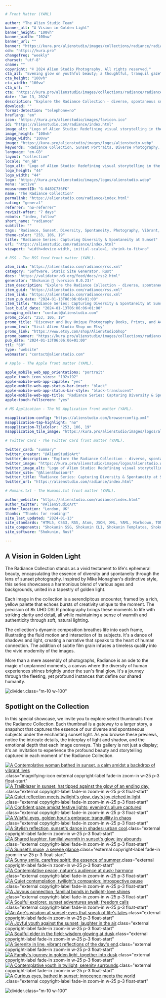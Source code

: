```yaml
---

# Front Matter (YAML)

author: "The Alien Studio Team"
banner_alt: "A Vision in Golden Light"
banner_height: "100vh"
banner_width: "100vw"
banner_url: ""
banner: "https://kura.pro/alienstudio/images/collections/radiance/radiance-08.webp"
cdn: "https://kura.pro"
changefreq: "weekly"
charset: "utf-8"
cname: ""
copyright: "© 2024 Alien Studio Photography. All rights reserved."
cta_alt: "Evening glow on youthful beauty; a thoughtful, tranquil gaze"
cta_height: "100vh"
cta_width: "100vw"
cta_url: ""
cta: "https://kura.pro/alienstudio/images/collections/radiance/radiance-21.webp"
date: "Jan 13, 2024"
description: "Explore the Radiance Collection - diverse, spontaneous sunset moments captured in vibrant, detailed photos. A tribute to life's fleeting beauty."
download: ""
format-detection: "telephone=no"
hreflang: "en"
icon: "https://kura.pro/alienstudio/images/favicon.ico"
id: "https://alienstudio.com/radiance/index.html"
image_alt: "Logo of Alien Studio: Redefining visual storytelling in the digital age."
image_height: "100vh"
image_width: "100vw"
image: "https://kura.pro/alienstudio/images/logos/alienstudio.webp"
keywords: "Radiance Collection, Sunset Portraits, Diverse Photography, Spontaneous Moments, Vibrant Sunset Photos, Detailed Photography, Life's Beauty Captured, Natural Light Portraits, Dynamic Photo Composition, Authentic Human Connection"
language: "en-GB"
layout: "collection"
locale: "en_GB"
logo_alt: "Logo of Alien Studio: Redefining visual storytelling in the digital age."
logo_height: "44"
logo_width: "44"
logo: "https://kura.pro/alienstudio/images/logos/alienstudio.webp"
menu: "active"
measurementID: "G-048DC736FK"
name: "The Radiance Collection"
permalink: "https://alienstudio.com/radiance/index.html"
rating: "general"
referrer: "no-referrer"
revisit-after: "7 days"
robots: "index, follow"
short_name: "radiance"
subtitle: ""
tags: "Radiance, Sunset, Diversity, Spontaneity, Photography, Vibrant, Detailed, Beauty, Natural, Connection"
theme-color: "253, 106, 19"
title: "Radiance Series: Capturing Diversity & Spontaneity at Sunset"
url: "https://alienstudio.com/radiance/index.html"
viewport: "width=device-width, initial-scale=1, shrink-to-fit=no"

# RSS - The RSS feed front matter (YAML).

atom_link: "https://alienstudio.com/radiance/rss.xml"
category: "Software, Static Site Generator, Rust"
docs: "https://validator.w3.org/feed/docs/rss2.html"
generator: "Shokunin 🦀 (version 0.0.23)"
item_description: "Explore the Radiance Collection - diverse, spontaneous sunset moments captured in vibrant, detailed photos. A tribute to life's fleeting beauty."
item_guid: "https://alienstudio.com/radiance/rss.xml"
item_link: "https://alienstudio.com/radiance/rss.xml"
item_pub_date: "2024-01-13T06:06:06+01:00"
item_title: "Radiance Series: Capturing Diversity & Spontaneity at Sunset"
last_build_date: "2024-01-13T06:06:06+01:00"
managing_editor: "contact@alienstudio.com"
promo_color: "253, 106, 19"
promo_title: "Discover and Buy Unique Photography Books, Prints, and Accessories Today!"
promo_text: "Visit Alien Studio Shop on Etsy"
promo_link: "https://www.etsy.com/shop/AlienStudioShop"
promo_banner: "https://kura.pro/alienstudio/images/collections/radiance/radiance-21.webp"
pub_date: "2024-01-13T06:06:06+01:00"
ttl: "60"
type: "website"
webmaster: "contact@alienstudio.com"

# Apple - The Apple front matter (YAML).

apple_mobile_web_app_orientations: "portrait"
apple_touch_icon_sizes: "192x192"
apple-mobile-web-app-capable: "yes"
apple-mobile-web-app-status-bar-inset: "black"
apple-mobile-web-app-status-bar-style: "black-translucent"
apple-mobile-web-app-title: "Radiance Series: Capturing Diversity & Spontaneity at Sunset"
apple-touch-fullscreen: "yes"

# MS Application - The MS Application front matter (YAML).

msapplication-config: "https://alienstudio.com/browserconfig.xml"
msapplication-tap-highlight: "no"
msapplication-TileColor: "253, 106, 19"
msapplication_tile_image: "https://kura.pro/alienstudio/images/logos/alienstudio.webp"

# Twitter Card - The Twitter Card front matter (YAML).

twitter_card: "summary"
twitter_creator: "@AlienStudioArt"
twitter_description: "Explore the Radiance Collection - diverse, spontaneous sunset moments captured in vibrant, detailed photos. A tribute to life's fleeting beauty."
twitter_image: "https://kura.pro/alienstudio/images/logos/alienstudio.webp"
twitter_image_alt: "Logo of Alien Studio: Redefining visual storytelling in the digital age."
twitter_site: "@AlienStudioArt"
twitter_title: "Radiance Series: Capturing Diversity & Spontaneity at Sunset"
twitter_url: "https://alienstudio.com/radiance/index.html"

# Humans.txt - The Humans.txt front matter (YAML).

author_website: "https://alienstudio.com/radiance/index.html"
author_twitter: "@AlienStudioArt"
author_location: "London, UK"
thanks: "Thanks for reading!"
site_last_updated: "2024-01-13"
site_standards: "HTML5, CSS3, RSS, Atom, JSON, XML, YAML, Markdown, TOML"
site_components: "Shokunin SSG, Shokunin CLI, Shokunin Templates, Shokunin Themes, Kaishi SSG, Kaishi CLI, Kaishi Templates, Kaishi Themes"
site_software: "Shokunin, Rust"

---
```


## A Vision in Golden Light

The Radiance Collection stands as a vivid testament to life's ephemeral beauty, encapsulating the essence of diversity and spontaneity through the lens of sunset photography. Inspired by Mike Monaghan's distinctive style, this series showcases a harmonious blend of various ages and backgrounds, united in a tapestry of golden light.

Each image in the collection is a serendipitous encounter, framed by a rich, yellow palette that echoes bursts of creativity unique to the moment. The precision of 8k UHD DSLR photography brings these moments to life with striking clarity and detail, all while maintaining a sense of warmth and authenticity through soft, natural lighting.

The collection's dynamic composition breathes life into each frame, illustrating the fluid motion and interaction of its subjects. It's a dance of shadows and light, creating a narrative that speaks to the heart of human connection. The addition of subtle film grain infuses a timeless quality into the vivid modernity of the images.

More than a mere assembly of photographs, Radiance is an ode to the magic of unplanned moments, a canvas where the diversity of human experiences shines brightly under the sun's final glow. It's a journey through the fleeting, yet profound instances that define our shared humanity.

![divider][divider].class=\"m-10 w-100\"

## Spotlight on the Collection

In this special showcase, we invite you to explore select thumbnails from the Radiance Collection. Each thumbnail is a gateway to a larger story, a snapshot that captures the essence of our diverse and spontaneous subjects under the enchanting sunset light. As you browse these previews, notice the intricate details, the interplay of light and shadow, and the emotional depth that each image conveys. This gallery is not just a display; it's an invitation to experience the profound beauty and storytelling captured in each moment of the Radiance Collection.

[![A Contemplative woman bathed in sunset, a calm amidst a backdrop of vibrant lives][01]][01].class=\"magnifying-icon external copyright-label fade-in zoom-in w-25 p-3 float-start\"
[![A Trailblazer in sunset, hat tipped against the glow of an ending day.][02]][02].class=\"external copyright-label fade-in zoom-in w-25 p-3 float-start\"
[![A Quiet reflection meets twilight's glow, day's joy etched in light][03]][03].class=\"external copyright-label fade-in zoom-in w-25 p-3 float-start\"
[![A Confident gaze amidst festive lights; evening's allure captured][04]][04].class=\"external copyright-label fade-in zoom-in w-25 p-3 float-start\"
[![A Wistful eyes, golden hour's embrace; tranquillity in chaos][05]][05].class=\"external copyright-label fade-in zoom-in w-25 p-3 float-start\"
[![A Stylish reflection, sunset's dance in shades; urban cool][06]][06].class=\"external copyright-label fade-in zoom-in w-25 p-3 float-start\"
[![A Shared laughter, familial warmth in sunset's glow; joy abounds][07]][07].class=\"external copyright-label fade-in zoom-in w-25 p-3 float-start\"
[![A Sunset’s muse, a serene glance][08]][08].class=\"external copyright-label fade-in zoom-in w-25 p-3 float-start\"
[![A Sunny smile, carefree spirit; the essence of summer][09]][09].class=\"external copyright-label fade-in zoom-in w-25 p-3 float-start\"
[![A Contemplative peace, nature's audience at dusk; harmony][10]][10].class=\"external copyright-label fade-in zoom-in w-25 p-3 float-start\"
[![A Quiet contemplation, twilight's companion; introspective pause][11]][11].class=\"external copyright-label fade-in zoom-in w-25 p-3 float-start\"
[![A Joyous connection, familial bonds in twilight; love shines][12]][12].class=\"external copyright-label fade-in zoom-in w-25 p-3 float-start\"
[![A Soulful explorer, sunset adventures await; freedom calls][13]][13].class=\"external copyright-label fade-in zoom-in w-25 p-3 float-start\"
[![An Age's wisdom at sunset; eyes that speak of life's tales][14]][14].class=\"external copyright-label fade-in zoom-in w-25 p-3 float-start\"
[![A Joyful youth against the sunset; laughter in the air][15]][15].class=\"external copyright-label fade-in zoom-in w-25 p-3 float-start\"
[![A Soulful elder in the field; wisdom glowing at dusk][16]][16].class=\"external copyright-label fade-in zoom-in w-25 p-3 float-start\"
[![A Serenity in line, vibrant reflections of the day's end][17]][17].class=\"external copyright-label fade-in zoom-in w-25 p-3 float-start\"
[![A Family's journey in golden light, together into dusk][18]][18].class=\"external copyright-label fade-in zoom-in w-25 p-3 float-start\"
[![A Contemplative youth in twilight; serenity surrounds][19]][19].class=\"external copyright-label fade-in zoom-in w-25 p-3 float-start\"
[![A Curious eyes, bathed in sunset; innocence meets the world][20]][20].class=\"external copyright-label fade-in zoom-in w-25 p-3 float-start\"

![divider][divider].class=\"m-10 w-100\"

[01]: https://kura.pro/alienstudio/images/collections/radiance/radiance-01.webp
[02]: https://kura.pro/alienstudio/images/collections/radiance/radiance-02.webp
[03]: https://kura.pro/alienstudio/images/collections/radiance/radiance-03.webp
[04]: https://kura.pro/alienstudio/images/collections/radiance/radiance-04.webp
[05]: https://kura.pro/alienstudio/images/collections/radiance/radiance-05.webp
[06]: https://kura.pro/alienstudio/images/collections/radiance/radiance-06.webp
[07]: https://kura.pro/alienstudio/images/collections/radiance/radiance-07.webp
[08]: https://kura.pro/alienstudio/images/collections/radiance/radiance-08.webp
[09]: https://kura.pro/alienstudio/images/collections/radiance/radiance-09.webp
[10]: https://kura.pro/alienstudio/images/collections/radiance/radiance-10.webp
[11]: https://kura.pro/alienstudio/images/collections/radiance/radiance-11.webp
[12]: https://kura.pro/alienstudio/images/collections/radiance/radiance-12.webp
[13]: https://kura.pro/alienstudio/images/collections/radiance/radiance-13.webp
[14]: https://kura.pro/alienstudio/images/collections/radiance/radiance-14.webp
[15]: https://kura.pro/alienstudio/images/collections/radiance/radiance-15.webp
[16]: https://kura.pro/alienstudio/images/collections/radiance/radiance-16.webp
[17]: https://kura.pro/alienstudio/images/collections/radiance/radiance-17.webp
[18]: https://kura.pro/alienstudio/images/collections/radiance/radiance-18.webp
[19]: https://kura.pro/alienstudio/images/collections/radiance/radiance-19.webp
[20]: https://kura.pro/alienstudio/images/collections/radiance/radiance-20.webp
[divider]: https://kura.pro/common/images/elements/divider.svg

